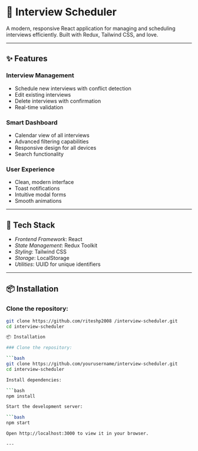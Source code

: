 # 🎯 Interview Scheduler

A modern, responsive React application for managing and scheduling interviews efficiently. Built with Redux, Tailwind CSS, and love.

---

## ✨ Features

### Interview Management
- Schedule new interviews with conflict detection
- Edit existing interviews
- Delete interviews with confirmation
- Real-time validation

### Smart Dashboard
- Calendar view of all interviews
- Advanced filtering capabilities
- Responsive design for all devices
- Search functionality

### User Experience
- Clean, modern interface
- Toast notifications
- Intuitive modal forms
- Smooth animations

---

## 🚀 Tech Stack
- *Frontend Framework*: React  
- *State Management*: Redux Toolkit  
- *Styling*: Tailwind CSS  
- *Storage*: LocalStorage  
- *Utilities*: UUID for unique identifiers  

---

## 📦 Installation

### Clone the repository:
```bash
git clone https://github.com/riteshp2008 /interview-scheduler.git
cd interview-scheduler

📦 Installation

### Clone the repository:

```bash
git clone https://github.com/yourusername/interview-scheduler.git
cd interview-scheduler

Install dependencies:

```bash
npm install

Start the development server:

```bash
npm start

Open http://localhost:3000 to view it in your browser.

---
